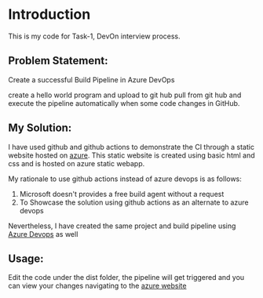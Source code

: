 # Introduction 

This is my code for Task-1, DevOn interview process.

<h2>Problem Statement:</h2>

Create a successful Build Pipeline in Azure DevOps

<p1>create a hello world program and upload to git hub
pull from git hub
and execute the pipeline automatically when some code changes in GitHub.</p1>

<h2>My Solution:</h2>

<p2>I have used github and github actions to demonstrate the CI through a static website hosted on <a href="https://orange-river-0f4472903.azurestaticapps.net/">azure</a>. This static website is created using basic html and css and is hosted on azure static webapp.

My rationale to use github actions instead of azure devops is as follows:

<ol>
  <li>Microsoft doesn't provides a free build agent without a request</li>
  <li>To Showcase the solution using github actions as an alternate to azure devops</li>
</ol>

Nevertheless, I have created the same project and build pipeline using <a href="https://dev.azure.com/etherpages/WebUI/_git/DevOn-Task1">Azure Devops</a> as well

</p2>


<h2>Usage:</h2>

Edit the code under the dist folder, the pipeline will get triggered and you can view your changes navigating to the <a href="https://orange-river-0f4472903.azurestaticapps.net/">azure website</a>
